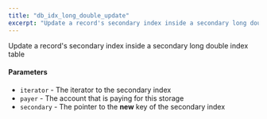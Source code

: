 ```yaml
---
title: "db_idx_long_double_update"
excerpt: "Update a record's secondary index inside a secondary long double index table."
---
```

Update a record's secondary index inside a secondary long double index table

#### Parameters
* `iterator` - The iterator to the secondary index 
* `payer` - The account that is paying for this storage 
* `secondary` - The pointer to the **new** key of the secondary index